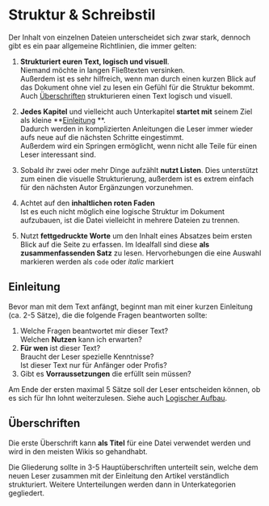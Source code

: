 Struktur & Schreibstil
================================================================================

Der Inhalt von einzelnen Dateien unterscheidet sich zwar stark, dennoch gibt es ein paar allgemeine Richtlinien, die immer gelten:  

1. **Strukturiert euren Text, logisch und visuell**.    
   Niemand möchte in langen Fließtexten versinken.  
   Außerdem ist es sehr hilfreich, wenn man durch einen kurzen Blick auf das Dokument ohne viel zu lesen ein Gefühl für die Struktur bekommt.  
   Auch [Überschriften](#überschriften) strukturieren einen Text logisch und visuell. 

2. **Jedes Kapitel** und vielleicht auch Unterkapitel **startet mit** seinem Ziel als kleine **[Einleitung](#einleitung)  **.  
   Dadurch werden in komplizierten Anleitungen die Leser immer wieder aufs neue auf die nächsten Schritte eingestimmt.  
   Außerdem wird ein Springen ermöglicht, wenn nicht alle Teile für einen Leser interessant sind.  

3. Sobald ihr zwei oder mehr Dinge aufzählt **nutzt Listen**. 
   Dies unterstützt zum einen die visuelle Strukturierung, 
   außerdem ist es extrem einfach für den nächsten Autor Ergänzungen vorzunehmen.  

4. Achtet auf den **inhaltlichen roten Faden**  
   Ist es euch nicht möglich eine logische Struktur im Dokument aufzubauen, ist die Datei vielleicht in mehrere Dateien zu trennen.  

5. Nutzt **fettgedruckte Worte** um den Inhalt eines Absatzes beim ersten Blick auf die Seite zu erfassen. 
   Im Idealfall sind diese **als zusammenfassenden Satz** zu lesen. 
   Hervorhebungen die eine Auswahl markieren werden als `code` oder *italic* markiert  



Einleitung
------------------------------------------------------------

Bevor man mit dem Text anfängt, beginnt man mit einer kurzen Einleitung (ca. 2-5 Sätze), die die folgende Fragen beantworten sollte:  
1. Welche Fragen beantwortet mir dieser Text?  
   Welchen **Nutzen** kann ich erwarten?  
2. **Für wen** ist dieser Text?  
   Braucht der Leser spezielle Kenntnisse?  
   Ist dieser Text nur für Anfänger oder Profis?  
3. Gibt es **Vorraussetzungen** die erfüllt sein müssen? 

Am Ende der ersten maximal 5 Sätze soll der Leser entscheiden können, ob es sich für Ihn lohnt weiterzulesen. 
Siehe auch [Logischer Aufbau](content-structure.md).  



Überschriften 
------------------------------------------------------------

Die erste Überschrift kann **als Titel** für eine Datei verwendet werden und wird in den meisten Wikis so gehandhabt. 

Die Gliederung sollte in 3-5 Hauptüberschriften unterteilt sein, welche dem neuen Leser zusammen mit der Einleitung den Artikel verständlich strukturiert. 
Weitere Unterteilungen werden dann in Unterkategorien gegliedert. 
